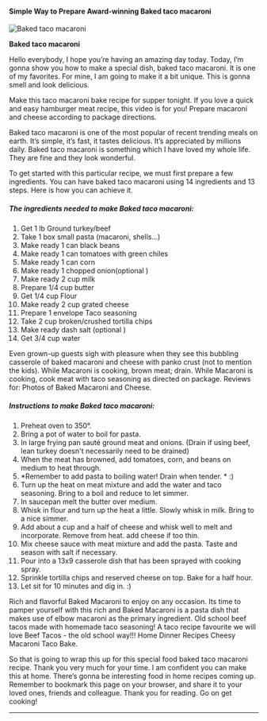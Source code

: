             

#### Simple Way to Prepare Award-winning Baked taco macaroni

![Baked taco macaroni](https://img-global.cpcdn.com/recipes/6404819086999552/751x532cq70/baked-taco-macaroni-recipe-main-photo.jpg)

**Baked taco macaroni**

Hello everybody, I hope you’re having an amazing day today. Today, I’m gonna show you how to make a special dish, baked taco macaroni. It is one of my favorites. For mine, I am going to make it a bit unique. This is gonna smell and look delicious.

Make this taco macaroni bake recipe for supper tonight. If you love a quick and easy hamburger meat recipe, this video is for you! Prepare macaroni and cheese according to package directions.

Baked taco macaroni is one of the most popular of recent trending meals on earth. It’s simple, it’s fast, it tastes delicious. It’s appreciated by millions daily. Baked taco macaroni is something which I have loved my whole life. They are fine and they look wonderful.

To get started with this particular recipe, we must first prepare a few ingredients. You can have baked taco macaroni using 14 ingredients and 13 steps. Here is how you can achieve it.

##### The ingredients needed to make Baked taco macaroni:

1.  Get 1 lb Ground turkey/beef
2.  Take 1 box small pasta (macaroni, shells…)
3.  Make ready 1 can black beans
4.  Make ready 1 can tomatoes with green chiles
5.  Make ready 1 can corn
6.  Make ready 1 chopped onion(optional )
7.  Make ready 2 cup milk
8.  Prepare 1/4 cup butter
9.  Get 1/4 cup Flour
10.  Make ready 2 cup grated cheese
11.  Prepare 1 envelope Taco seasoning
12.  Take 2 cup broken/crushed tortilla chips
13.  Make ready dash salt (optional )
14.  Get 3/4 cup water

Even grown-up guests sigh with pleasure when they see this bubbling casserole of baked macaroni and cheese with panko crust (not to mention the kids). While Macaroni is cooking, brown meat; drain. While Macaroni is cooking, cook meat with taco seasoning as directed on package. Reviews for: Photos of Baked Macaroni and Cheese.

##### Instructions to make Baked taco macaroni:

1.  Preheat oven to 350°.
2.  Bring a pot of water to boil for pasta.
3.  In large frying pan sauté ground meat and onions. (Drain if using beef, lean turkey doesn't necessarily need to be drained)
4.  When the meat has browned, add tomatoes, corn, and beans on medium to heat through.
5.  \*Remember to add pasta to boiling water! Drain when tender. \* :)
6.  Turn up the heat on meat mixture and add the water and taco seasoning. Bring to a boil and reduce to let simmer.
7.  In saucepan melt the butter over medium.
8.  Whisk in flour and turn up the heat a little. Slowly whisk in milk. Bring to a nice simmer.
9.  Add about a cup and a half of cheese and whisk well to melt and incorporate. Remove from heat. add cheese if too thin.
10.  Mix cheese sauce with meat mixture and add the pasta. Taste and season with salt if necessary.
11.  Pour into a 13x9 casserole dish that has been sprayed with cooking spray.
12.  Sprinkle tortilla chips and reserved cheese on top. Bake for a half hour.
13.  Let sit for 10 minutes and dig in. :)

Rich and flavorful Baked Macaroni to enjoy on any occasion. Its time to pamper yourself with this rich and Baked Macaroni is a pasta dish that makes use of elbow macaroni as the primary ingredient. Old school beef tacos made with homemade taco seasoning! A taco recipe favourite we will love Beef Tacos - the old school way!!! Home Dinner Recipes Cheesy Macaroni Taco Bake.

So that is going to wrap this up for this special food baked taco macaroni recipe. Thank you very much for your time. I am confident you can make this at home. There’s gonna be interesting food in home recipes coming up. Remember to bookmark this page on your browser, and share it to your loved ones, friends and colleague. Thank you for reading. Go on get cooking!

* * *